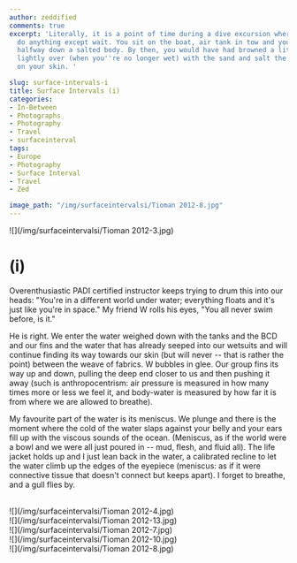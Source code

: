 ```yaml
---
author: zeddified
comments: true
excerpt: 'Literally, it is a point of time during a dive excursion where you cannot
  do anything except wait. You sit on the boat, air tank in tow and your wet suit
  halfway down a salted body. By then, you would have had browned a little, dusted
  lightly over (when you''re no longer wet) with the sand and salt the sea has left
  on your skin. '

slug: surface-intervals-i
title: Surface Intervals (i)
categories:
- In-Between
- Photographs
- Photography
- Travel
- surfaceinterval
tags:
- Europe
- Photography
- Surface Interval
- Travel
- Zed

image_path: "/img/surfaceintervalsi/Tioman 2012-8.jpg"
---
```


![](/img/surfaceintervalsi/Tioman 2012-3.jpg)

# (i)

Overenthusiastic PADI certified instructor keeps trying to drum this into our heads: "You're in a different world under water; everything floats and it's just like you're in space." My friend W rolls his eyes, "You all never swim before, is it."

He is right. We enter the water weighed down with the tanks and the BCD and our fins and the water that has already seeped into our wetsuits and will continue finding its way towards our skin (but will never -- that is rather the point) between the weave of fabrics. W bubbles in glee. Our group fins its way up and down, pulling the deep end closer to us and then pushing it away (such is anthropocentrism: air pressure is measured in how many times more or less we feel it, and body-water is measured by how far it is from where we are allowed to breathe).

My favourite part of the water is its meniscus. We plunge and there is the moment where the cold of the water slaps against your belly and your ears fill up with the viscous sounds of the ocean. (Meniscus, as if the world were a bowl and we were all just poured in -- mud, flesh, and fluid all). The life jacket holds up and I just lean back in the water, a calibrated recline to let the water climb up the edges of the eyepiece (meniscus: as if it were connective tissue that doesn't connect but keeps apart). I forget to breathe, and a gull flies by.

<br>
![](/img/surfaceintervalsi/Tioman 2012-4.jpg)

<br>
![](/img/surfaceintervalsi/Tioman 2012-13.jpg)

<br>
![](/img/surfaceintervalsi/Tioman 2012-7.jpg)

<br>
![](/img/surfaceintervalsi/Tioman 2012-10.jpg)

<br>
![](/img/surfaceintervalsi/Tioman 2012-8.jpg)
